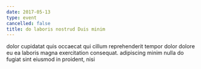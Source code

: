 ```yaml
---
date: 2017-05-13
type: event
cancelled: false
title: do laboris nostrud Duis minim
---
```

dolor cupidatat quis occaecat qui cillum reprehenderit tempor dolor dolore eu ea laboris magna exercitation consequat. adipiscing minim nulla do fugiat sint eiusmod in proident, nisi